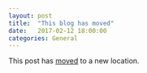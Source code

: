 ```yaml
---
layout: post
title:  "This blog has moved"
date:   2017-02-12 18:00:00
categories: General
---
```


This post has [moved][newurl] to a new location.

[newurl]: http://blog.lieberbiber.de/
